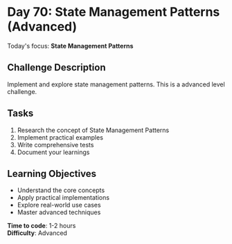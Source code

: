 # Day 70: State Management Patterns (Advanced)

Today's focus: **State Management Patterns**

## Challenge Description
Implement and explore state management patterns. This is a advanced level challenge.

## Tasks
1. Research the concept of State Management Patterns
2. Implement practical examples
3. Write comprehensive tests
4. Document your learnings

## Learning Objectives
- Understand the core concepts
- Apply practical implementations
- Explore real-world use cases
- Master advanced techniques

**Time to code**: 1-2 hours  
**Difficulty**: Advanced